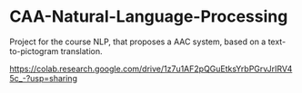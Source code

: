 # CAA-Natural-Language-Processing
Project for the course NLP, that proposes a AAC system, based on a text-to-pictogram translation.

https://colab.research.google.com/drive/1z7u1AF2pQGuEtksYrbPGrvJrIRV45c_-?usp=sharing
